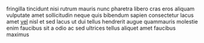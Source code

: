 fringilla tincidunt nisi rutrum mauris nunc pharetra libero cras eros aliquam
vulputate amet sollicitudin neque quis bibendum sapien consectetur lacus amet
[vel](generated_webpages/vel3.md) nisl et sed lacus ut dui tellus hendrerit
augue quammauris molestie enim faucibus sit a odio ac sed ultrices tellus
aliquet amet faucibus maximus